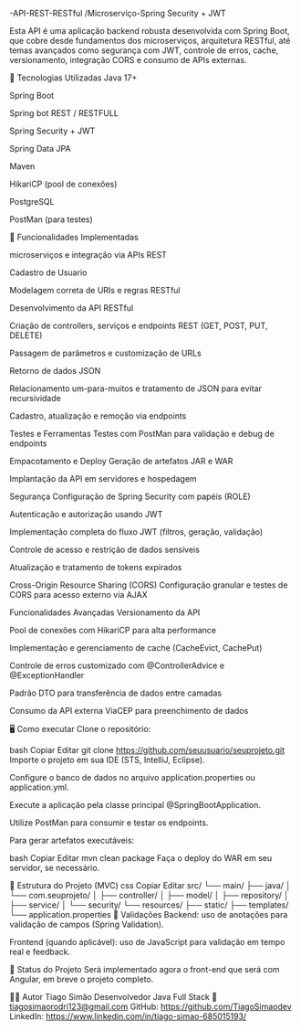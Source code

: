 -API-REST-RESTful /Microserviço-Spring Security + JWT

Esta API é uma aplicação backend robusta desenvolvida com Spring Boot, que cobre desde fundamentos dos microserviços, arquitetura RESTful, 
até temas avançados como segurança com JWT, controle de erros, cache, versionamento, integração CORS e consumo de APIs externas.


🚀 Tecnologias Utilizadas
Java 17+

Spring Boot 

Spring bot REST / RESTFULL

Spring Security + JWT

Spring Data JPA

Maven

HikariCP (pool de conexões)

PostgreSQL 

PostMan (para testes)

🔧 Funcionalidades Implementadas

 microserviços e integração via APIs REST

Cadastro de Usuario

Modelagem correta de URIs e regras RESTful

Desenvolvimento da API RESTful

Criação de controllers, serviços e endpoints REST (GET, POST, PUT, DELETE)

Passagem de parâmetros e customização de URLs

Retorno de dados JSON

Relacionamento um-para-muitos e tratamento de JSON para evitar recursividade

Cadastro, atualização e remoção via endpoints

Testes e Ferramentas
Testes com PostMan para validação e debug de endpoints

Empacotamento e Deploy
Geração de artefatos JAR e WAR

Implantação da API em servidores e hospedagem

Segurança
Configuração de Spring Security com papéis (ROLE)

Autenticação e autorização usando JWT

Implementação completa do fluxo JWT (filtros, geração, validação)

Controle de acesso e restrição de dados sensíveis

Atualização e tratamento de tokens expirados

Cross-Origin Resource Sharing (CORS)
Configuração granular e testes de CORS para acesso externo via AJAX

Funcionalidades Avançadas
Versionamento da API

Pool de conexões com HikariCP para alta performance

Implementação e gerenciamento de cache (CacheEvict, CachePut)

Controle de erros customizado com @ControllerAdvice e @ExceptionHandler

Padrão DTO para transferência de dados entre camadas

Consumo da API externa ViaCEP para preenchimento de dados

🖥️ Como executar
Clone o repositório:

bash
Copiar
Editar
git clone https://github.com/seuusuario/seuprojeto.git
Importe o projeto em sua IDE (STS, IntelliJ, Eclipse).

Configure o banco de dados no arquivo application.properties ou application.yml.

Execute a aplicação pela classe principal @SpringBootApplication.

Utilize PostMan para consumir e testar os endpoints.

Para gerar artefatos executáveis:

bash
Copiar
Editar
mvn clean package
Faça o deploy do WAR em seu servidor, se necessário.

📂 Estrutura do Projeto (MVC)
css
Copiar
Editar
src/
└── main/
    ├── java/
    │   └── com.seuprojeto/
    │       ├── controller/
    │       ├── model/
    │       ├── repository/
    │       ├── service/
    │       └── security/
    └── resources/
        ├── static/
        ├── templates/
        └── application.properties
🧪 Validações
Backend: uso de anotações para validação de campos (Spring Validation).

Frontend (quando aplicável): uso de JavaScript para validação em tempo real e feedback.

🚧 Status do Projeto
Será implementado agora o front-end que será com Angular, em breve o projeto completo.

👨‍💻 Autor
Tiago Simão
Desenvolvedor Java Full Stack
📧 tiagosimaorodri123@gmail.com
GitHub: https://github.com/TiagoSimaodev
LinkedIn: https://www.linkedin.com/in/tiago-simao-685015193/
